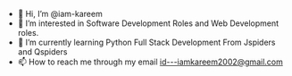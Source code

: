 - 👋 Hi, I’m @iam-kareem
- 👀 I’m interested in Software Development Roles and Web Development roles. 
- 🌱 I’m currently learning Python Full Stack Development From Jspiders and Qspiders
- 📫 How to reach me through my email id---iamkareem2002@gmail.com 

<!---
iam-kareem/iam-kareem is a ✨ special ✨ repository because its `README.md` (this file) appears on your GitHub profile.
You can click the Preview link to take a look at your changes.
--->

